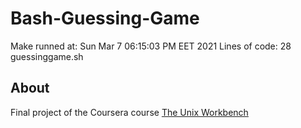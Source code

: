 # Bash-Guessing-Game
Make runned at: Sun Mar  7 06:15:03 PM EET 2021
Lines of code: 28 guessinggame.sh 


## About
Final project of the Coursera course [The Unix Workbench](https://www.coursera.org/learn/unix)
